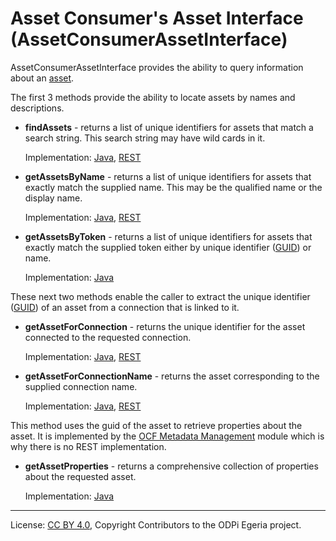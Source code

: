 <!-- SPDX-License-Identifier: CC-BY-4.0 -->
<!-- Copyright Contributors to the ODPi Egeria project. -->

# Asset Consumer's Asset Interface (AssetConsumerAssetInterface)

AssetConsumerAssetInterface provides the ability to query information about an
[asset](https://egeria-project.org/concepts/asset).

The first 3 methods provide the ability to locate assets by names and descriptions.

* **findAssets** - returns a list of unique identifiers for assets that match a search string. This search string may have wild cards in it.
  
  Implementation: 
  [Java](../../../asset-consumer-client/docs/user/java-client/find-assets-with-java.md),
  [REST](../../../asset-consumer-server/docs/user/find-assets-with-rest.md)

* **getAssetsByName** - returns a list of unique identifiers for assets that exactly match the supplied name.  This may be the qualified name or the display name.
  
  Implementation: 
  [Java](../../../asset-consumer-client/docs/user/java-client/get-asset-list-by-name-with-java.md),
  [REST](../../../asset-consumer-server/docs/user/get-asset-list-by-name-with-rest.md)

* **getAssetsByToken** - returns a list of unique identifiers for assets that exactly match the supplied token either by unique
  identifier ([GUID](https://egeria-project.org/concepts/guid)) or name.
  
  Implementation: 
  [Java](../../../asset-consumer-client/docs/user/java-client/get-asset-list-by-token-with-java.md)


These next two methods enable the caller to extract the unique identifier
([GUID](https://egeria-project.org/concepts/guid)) of an asset from a connection that is linked to it.

* **getAssetForConnection** - returns the unique identifier for the asset connected to the requested connection.
  
  Implementation: 
  [Java](../../../asset-consumer-client/docs/user/java-client/get-asset-for-connection-guid-with-java.md),
  [REST](../../../asset-consumer-server/docs/user/get-asset-for-connection-guid-with-rest.md)

* **getAssetForConnectionName** - returns the asset corresponding to the supplied connection name.

  Implementation: 
  [Java](../../../asset-consumer-client/docs/user/java-client/get-asset-for-connection-name-with-java.md),
  [REST](../../../asset-consumer-server/docs/user/get-asset-for-connection-name-with-rest.md)

This method uses the guid of the asset to retrieve properties about the asset.  It is implemented
by the [OCF Metadata Management](../../../../../framework-services/ocf-metadata-management) module
which is why there is no REST implementation.

* **getAssetProperties** - returns a comprehensive collection of properties about the requested asset.
   
  Implementation: 
  [Java](../../../asset-consumer-client/docs/user/java-client/get-asset-properties-with-java.md)

----
License: [CC BY 4.0](https://creativecommons.org/licenses/by/4.0/),
Copyright Contributors to the ODPi Egeria project.